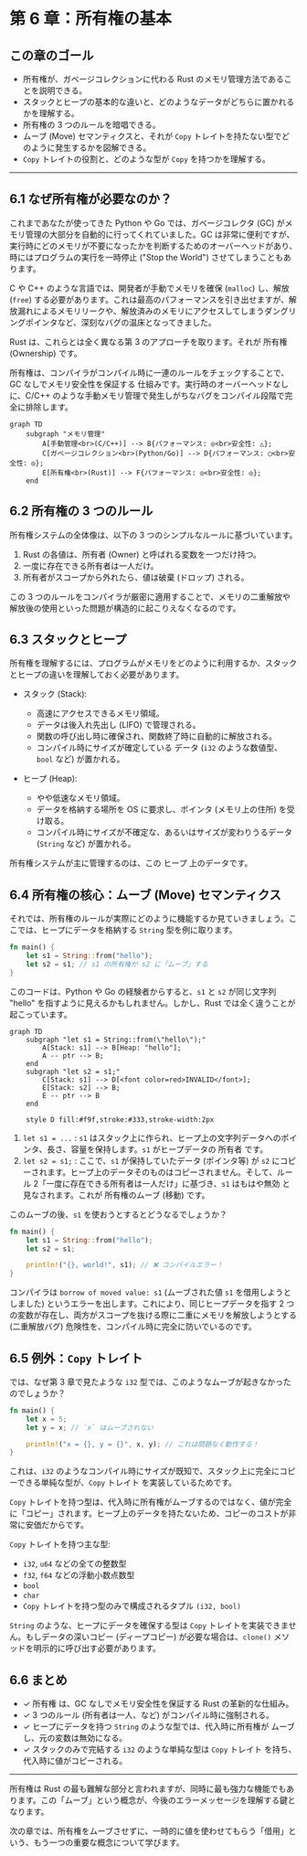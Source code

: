 # 第 6 章：所有権の基本

## この章のゴール
- 所有権が、ガベージコレクションに代わる Rust のメモリ管理方法であることを説明できる。
- スタックとヒープの基本的な違いと、どのようなデータがどちらに置かれるかを理解する。
- 所有権の 3 つのルールを暗唱できる。
- ムーブ (Move) セマンティクスと、それが `Copy` トレイトを持たない型でどのように発生するかを図解できる。
- `Copy` トレイトの役割と、どのような型が `Copy` を持つかを理解する。

---

## 6.1 なぜ所有権が必要なのか？

これまであなたが使ってきた Python や Go では、ガベージコレクタ (GC) がメモリ管理の大部分を自動的に行ってくれていました。GC は非常に便利ですが、実行時にどのメモリが不要になったかを判断するためのオーバーヘッドがあり、時にはプログラムの実行を一時停止 ("Stop the World") させてしまうこともあります。

C や C++ のような言語では、開発者が手動でメモリを確保 (`malloc`) し、解放 (`free`) する必要があります。これは最高のパフォーマンスを引き出せますが、解放漏れによるメモリリークや、解放済みのメモリにアクセスしてしまうダングリングポインタなど、深刻なバグの温床となってきました。

Rust は、これらとは全く異なる第 3 のアプローチを取ります。それが 所有権 (Ownership) です。

所有権は、コンパイラがコンパイル時に一連のルールをチェックすることで、GC なしでメモリ安全性を保証する 仕組みです。実行時のオーバーヘッドなしに、C/C++ のような手動メモリ管理で発生しがちなバグをコンパイル段階で完全に排除します。

```mermaid
graph TD
    subgraph "メモリ管理"
        A[手動管理<br>(C/C++)] --> B{パフォーマンス: ◎<br>安全性: △};
        C[ガベージコレクション<br>(Python/Go)] --> D{パフォーマンス: ◯<br>安全性: ◎};
        E[所有権<br>(Rust)] --> F{パフォーマンス: ◎<br>安全性: ◎};
    end
```

## 6.2 所有権の 3 つのルール

所有権システムの全体像は、以下の 3 つのシンプルなルールに基づいています。

1.  Rust の各値は、所有者 (Owner) と呼ばれる変数を一つだけ持つ。
2.  一度に存在できる所有者は一人だけ。
3.  所有者がスコープから外れたら、値は破棄 (ドロップ) される。

この 3 つのルールをコンパイラが厳密に適用することで、メモリの二重解放や解放後の使用といった問題が構造的に起こりえなくなるのです。

## 6.3 スタックとヒープ

所有権を理解するには、プログラムがメモリをどのように利用するか、スタックとヒープの違いを理解しておく必要があります。

- スタック (Stack):
  - 高速にアクセスできるメモリ領域。
  - データは後入れ先出し (LIFO) で管理される。
  - 関数の呼び出し時に確保され、関数終了時に自動的に解放される。
  - コンパイル時にサイズが確定している データ (`i32` のような数値型、`bool` など) が置かれる。

- ヒープ (Heap):
  - やや低速なメモリ領域。
  - データを格納する場所を OS に要求し、ポインタ (メモリ上の住所) を受け取る。
  - コンパイル時にサイズが不確定な、あるいはサイズが変わりうるデータ (`String` など) が置かれる。

所有権システムが主に管理するのは、この ヒープ 上のデータです。

## 6.4 所有権の核心：ムーブ (Move) セマンティクス

それでは、所有権のルールが実際にどのように機能するか見ていきましょう。ここでは、ヒープにデータを格納する `String` 型を例に取ります。

```rust
fn main() {
    let s1 = String::from("hello");
    let s2 = s1; // s1 の所有権が s2 に「ムーブ」する
}
```

このコードは、Python や Go の経験者からすると、`s1` と `s2` が同じ文字列 "hello" を指すように見えるかもしれません。しかし、Rust では全く違うことが起こっています。

```mermaid
graph TD
    subgraph "let s1 = String::from(\"hello\");"
        A[Stack: s1] --> B[Heap: "hello"];
        A -- ptr --> B;
    end
    subgraph "let s2 = s1;"
        C[Stack: s1] --> D[<font color=red>INVALID</font>];
        E[Stack: s2] --> B;
        E -- ptr --> B
    end

    style D fill:#f9f,stroke:#333,stroke-width:2px
```
1.  `let s1 = ...` : `s1` はスタック上に作られ、ヒープ上の文字列データへのポインタ、長さ、容量を保持します。`s1` がヒープデータの 所有者 です。
2.  `let s2 = s1;` : ここで、`s1` が保持していたデータ (ポインタ等) が `s2` にコピーされます。ヒープ上のデータそのものはコピーされません。そして、ルール 2「一度に存在できる所有者は一人だけ」に基づき、`s1` はもはや無効 と見なされます。これが 所有権のムーブ (移動) です。

このムーブの後、`s1` を使おうとするとどうなるでしょうか？

```rust
fn main() {
    let s1 = String::from("hello");
    let s2 = s1;

    println!("{}, world!", s1); // ❌ コンパイルエラー！
}
```

コンパイラは `borrow of moved value: s1` (ムーブされた値 `s1` を借用しようとしました) というエラーを出します。これにより、同じヒープデータを指す 2 つの変数が存在し、両方がスコープを抜ける際に二重にメモリを解放しようとする (二重解放バグ) 危険性を、コンパイル時に完全に防いでいるのです。

## 6.5 例外：`Copy` トレイト

では、なぜ第 3 章で見たような `i32` 型では、このようなムーブが起きなかったのでしょうか？

```rust
fn main() {
    let x = 5;
    let y = x; // `x` はムーブされない

    println!("x = {}, y = {}", x, y); // これは問題なく動作する！
}
```

これは、`i32` のようなコンパイル時にサイズが既知で、スタック上に完全にコピーできる単純な型が、`Copy` トレイト を実装しているためです。

`Copy` トレイトを持つ型は、代入時に所有権がムーブするのではなく、値が完全に「コピー」されます。ヒープ上のデータを持たないため、コピーのコストが非常に安価だからです。

`Copy` トレイトを持つ主な型:
- `i32`, `u64` などの全ての整数型
- `f32`, `f64` などの浮動小数点数型
- `bool`
- `char`
- `Copy` トレイトを持つ型のみで構成されるタプル `(i32, bool)`

`String` のような、ヒープにデータを確保する型は `Copy` トレイトを実装できません。もしデータの深いコピー (ディープコピー) が必要な場合は、`clone()` メソッドを明示的に呼び出す必要があります。

## 6.6 まとめ

- ✓ 所有権 は、GC なしでメモリ安全性を保証する Rust の革新的な仕組み。
- ✓ 3 つのルール (所有者は一人、など) がコンパイル時に強制される。
- ✓ ヒープにデータを持つ `String` のような型では、代入時に所有権が ムーブ し、元の変数は無効になる。
- ✓ スタックのみで完結する `i32` のような単純な型は `Copy` トレイト を持ち、代入時に値がコピーされる。

---

所有権は Rust の最も難解な部分と言われますが、同時に最も強力な機能でもあります。この「ムーブ」という概念が、今後のエラーメッセージを理解する鍵となります。

次の章では、所有権をムーブさせずに、一時的に値を使わせてもらう「借用」という、もう一つの重要な概念について学びます。

